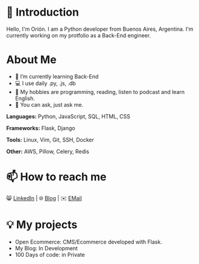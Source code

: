 # 👋 Introduction
Hello, I'm Orión. I am a Python developer from Buenos Aires, Argentina. 
I'm currently working on my protfolio as a Back-End engineer.

# About Me
- 🌱 I’m currently learning Back-End
- 💻 I use daily .py, .js, .db
- 🤔 My hobbies are programming, reading, listen to podcast and learn English.
- 💬 You can ask, just ask me.

**Languages:**
Python, JavaScript, SQL, HTML, CSS

**Frameworks:**
Flask, Django

**Tools:**
Linux, Vim, Git, SSH, Docker

**Other:**
AWS, Pillow, Celery, Redis

# 📫 How to reach me
😸 [LinkedIn](https://github.com/27b#Comming-Soon) |
🌐 [Blog](https://github.com/27b#Comming-Soon) |
✉️ [EMail](https://github.com/27b#Comming-Soon)

# 💡 My projects
- Open Ecommerce: CMS/Ecommerce developed with Flask.
- My Blog: In Development
- 100 Days of code: in Private


<!--
**27b/27b** is a ✨ _special_ ✨ repository because its `README.md` (this file) appears on your GitHub profile.

Here are some ideas to get you started:

- 🔭 I’m currently working on ...
- 🌱 I’m currently learning ...
- 👯 I’m looking to collaborate on ...
- 🤔 I’m looking for help with ...
- 💬 Ask me about ...
- 📫 How to reach me: ...
- 😄 Pronouns: ...
- ⚡ Fun fact: ...
-->
